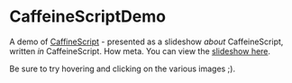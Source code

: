 # CaffeineScriptDemo

A demo of [CaffineScript](http://CaffeineScript.com) - presented as a slideshow *about* CaffeineScript, written *in* CaffeineScript. How meta. You can view the [slideshow here](https://shanebdavis.github.io/caffeine-script-demo/).

Be sure to try hovering and clicking on the various images ;).
